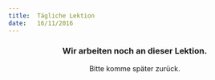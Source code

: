 ```yaml
---
title:  Tägliche Lektion
date:   16/11/2016
---
```


### <center>Wir arbeiten noch an dieser Lektion.</center>
<center>Bitte komme später zurück.</center>